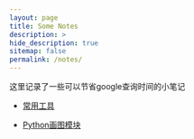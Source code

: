 ```yaml
---
layout: page
title: Some Notes
description: >
hide_description: true
sitemap: false
permalink: /notes/
---
```


这里记录了一些可以节省google查询时间的小笔记

* [常用工具](tools.md)

* [Python画图模块](notes_plot.md)
